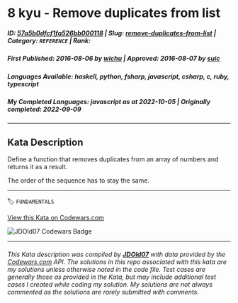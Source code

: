 # 8 kyu - Remove duplicates from list

##### **ID**: [57a5b0dfcf1fa526bb000118](https://www.codewars.com/kata/57a5b0dfcf1fa526bb000118) | **Slug**: [remove-duplicates-from-list](https://www.codewars.com/kata/57a5b0dfcf1fa526bb000118) | **Category**: `REFERENCE` | **Rank**: <span style="color:white">8 kyu</span>

##### **First Published**: 2016-08-06 ***by*** [wichu](https://www.codewars.com/users/wichu) | **Approved**: 2016-08-07 ***by*** [suic](https://www.codewars.com/users/suic)

##### **Languages Available**: haskell, python, fsharp, javascript, csharp, c, ruby, typescript

##### **My Completed Languages**: javascript ***as at*** 2022-10-05 | **Originally completed**: 2022-09-09

---

## Kata Description


Define a function that removes duplicates from an array of numbers and returns it as a result.



The order of the sequence has to stay the same.

---


🏷 `FUNDAMENTALS`


[View this Kata on Codewars.com](https://www.codewars.com/kata/57a5b0dfcf1fa526bb000118)

![](https://www.codewars.com/users/jdold07/badges/large "JDOld07 Codewars Badge")

---

###### *This Kata description was compiled by [**JDOld07**](https://tpstech.dev) with data provided by the [Codewars.com](https://www.codewars.com) API.  The solutions in this repo associated with this kata are my solutions unless otherwise noted in the code file.  Test cases are generally those as provided in the Kata, but may include additional test cases I created while coding my solution.  My solutions are not always commented as the solutions are rarely submitted with comments.*
